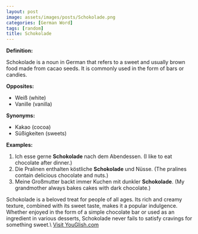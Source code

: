 ```yaml
---
layout: post
image: assets/images/posts/Schokolade.png
categories: [German Word]
tags: [random]
title: Schokolade
---
```


**Definition:**

Schokolade is a noun in German that refers to a sweet and usually brown food made from cacao seeds. It is commonly used in the form of bars or candies.

**Opposites:**

- Weiß (white)
- Vanille (vanilla)

**Synonyms:**

- Kakao (cocoa)
- Süßigkeiten (sweets)

**Examples:**

1. Ich esse gerne **Schokolade** nach dem Abendessen. (I like to eat chocolate after dinner.)
2. Die Pralinen enthalten köstliche **Schokolade** und Nüsse. (The pralines contain delicious chocolate and nuts.)
3. Meine Großmutter backt immer Kuchen mit dunkler **Schokolade**. (My grandmother always bakes cakes with dark chocolate.)

Schokolade is a beloved treat for people of all ages. Its rich and creamy texture, combined with its sweet taste, makes it a popular indulgence. Whether enjoyed in the form of a simple chocolate bar or used as an ingredient in various desserts, Schokolade never fails to satisfy cravings for something sweet.\ <a id="yg-widget-0" class="youglish-widget" data-query="Schokolade" data-lang="german" data-components="8412" data-auto-start="0" data-bkg-color="theme_light" data-title="How%20to%20pronounce%20Schokolade%20in%20German"  rel="nofollow" href="https://youglish.com">Visit YouGlish.com</a><script async src="https://youglish.com/public/emb/widget.js" charset="utf-8"></script>